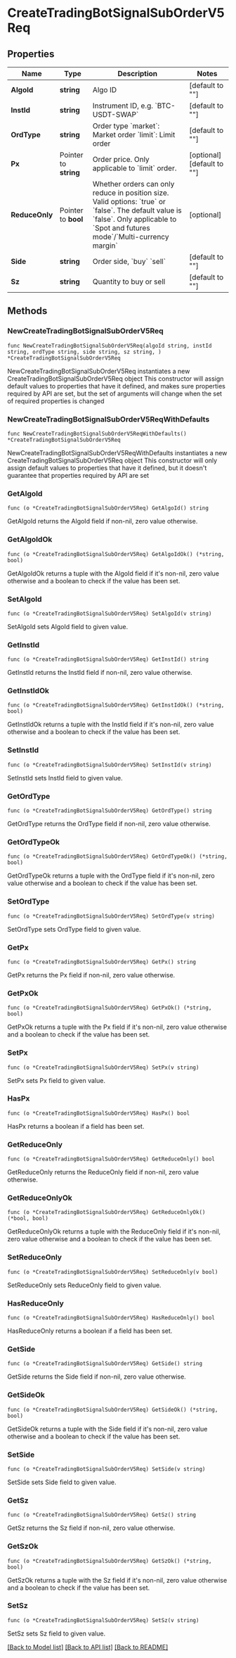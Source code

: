 # CreateTradingBotSignalSubOrderV5Req

## Properties

Name | Type | Description | Notes
------------ | ------------- | ------------- | -------------
**AlgoId** | **string** | Algo ID | [default to ""]
**InstId** | **string** | Instrument ID, e.g. &#x60;BTC-USDT-SWAP&#x60; | [default to ""]
**OrdType** | **string** | Order type   &#x60;market&#x60;: Market order   &#x60;limit&#x60;: Limit order | [default to ""]
**Px** | Pointer to **string** | Order price. Only applicable to &#x60;limit&#x60; order. | [optional] [default to ""]
**ReduceOnly** | Pointer to **bool** | Whether orders can only reduce in position size.   Valid options: &#x60;true&#x60; or &#x60;false&#x60;. The default value is &#x60;false&#x60;.   Only applicable to &#x60;Spot and futures mode&#x60;/&#x60;Multi-currency margin&#x60; | [optional] 
**Side** | **string** | Order side, &#x60;buy&#x60; &#x60;sell&#x60; | [default to ""]
**Sz** | **string** | Quantity to buy or sell | [default to ""]

## Methods

### NewCreateTradingBotSignalSubOrderV5Req

`func NewCreateTradingBotSignalSubOrderV5Req(algoId string, instId string, ordType string, side string, sz string, ) *CreateTradingBotSignalSubOrderV5Req`

NewCreateTradingBotSignalSubOrderV5Req instantiates a new CreateTradingBotSignalSubOrderV5Req object
This constructor will assign default values to properties that have it defined,
and makes sure properties required by API are set, but the set of arguments
will change when the set of required properties is changed

### NewCreateTradingBotSignalSubOrderV5ReqWithDefaults

`func NewCreateTradingBotSignalSubOrderV5ReqWithDefaults() *CreateTradingBotSignalSubOrderV5Req`

NewCreateTradingBotSignalSubOrderV5ReqWithDefaults instantiates a new CreateTradingBotSignalSubOrderV5Req object
This constructor will only assign default values to properties that have it defined,
but it doesn't guarantee that properties required by API are set

### GetAlgoId

`func (o *CreateTradingBotSignalSubOrderV5Req) GetAlgoId() string`

GetAlgoId returns the AlgoId field if non-nil, zero value otherwise.

### GetAlgoIdOk

`func (o *CreateTradingBotSignalSubOrderV5Req) GetAlgoIdOk() (*string, bool)`

GetAlgoIdOk returns a tuple with the AlgoId field if it's non-nil, zero value otherwise
and a boolean to check if the value has been set.

### SetAlgoId

`func (o *CreateTradingBotSignalSubOrderV5Req) SetAlgoId(v string)`

SetAlgoId sets AlgoId field to given value.


### GetInstId

`func (o *CreateTradingBotSignalSubOrderV5Req) GetInstId() string`

GetInstId returns the InstId field if non-nil, zero value otherwise.

### GetInstIdOk

`func (o *CreateTradingBotSignalSubOrderV5Req) GetInstIdOk() (*string, bool)`

GetInstIdOk returns a tuple with the InstId field if it's non-nil, zero value otherwise
and a boolean to check if the value has been set.

### SetInstId

`func (o *CreateTradingBotSignalSubOrderV5Req) SetInstId(v string)`

SetInstId sets InstId field to given value.


### GetOrdType

`func (o *CreateTradingBotSignalSubOrderV5Req) GetOrdType() string`

GetOrdType returns the OrdType field if non-nil, zero value otherwise.

### GetOrdTypeOk

`func (o *CreateTradingBotSignalSubOrderV5Req) GetOrdTypeOk() (*string, bool)`

GetOrdTypeOk returns a tuple with the OrdType field if it's non-nil, zero value otherwise
and a boolean to check if the value has been set.

### SetOrdType

`func (o *CreateTradingBotSignalSubOrderV5Req) SetOrdType(v string)`

SetOrdType sets OrdType field to given value.


### GetPx

`func (o *CreateTradingBotSignalSubOrderV5Req) GetPx() string`

GetPx returns the Px field if non-nil, zero value otherwise.

### GetPxOk

`func (o *CreateTradingBotSignalSubOrderV5Req) GetPxOk() (*string, bool)`

GetPxOk returns a tuple with the Px field if it's non-nil, zero value otherwise
and a boolean to check if the value has been set.

### SetPx

`func (o *CreateTradingBotSignalSubOrderV5Req) SetPx(v string)`

SetPx sets Px field to given value.

### HasPx

`func (o *CreateTradingBotSignalSubOrderV5Req) HasPx() bool`

HasPx returns a boolean if a field has been set.

### GetReduceOnly

`func (o *CreateTradingBotSignalSubOrderV5Req) GetReduceOnly() bool`

GetReduceOnly returns the ReduceOnly field if non-nil, zero value otherwise.

### GetReduceOnlyOk

`func (o *CreateTradingBotSignalSubOrderV5Req) GetReduceOnlyOk() (*bool, bool)`

GetReduceOnlyOk returns a tuple with the ReduceOnly field if it's non-nil, zero value otherwise
and a boolean to check if the value has been set.

### SetReduceOnly

`func (o *CreateTradingBotSignalSubOrderV5Req) SetReduceOnly(v bool)`

SetReduceOnly sets ReduceOnly field to given value.

### HasReduceOnly

`func (o *CreateTradingBotSignalSubOrderV5Req) HasReduceOnly() bool`

HasReduceOnly returns a boolean if a field has been set.

### GetSide

`func (o *CreateTradingBotSignalSubOrderV5Req) GetSide() string`

GetSide returns the Side field if non-nil, zero value otherwise.

### GetSideOk

`func (o *CreateTradingBotSignalSubOrderV5Req) GetSideOk() (*string, bool)`

GetSideOk returns a tuple with the Side field if it's non-nil, zero value otherwise
and a boolean to check if the value has been set.

### SetSide

`func (o *CreateTradingBotSignalSubOrderV5Req) SetSide(v string)`

SetSide sets Side field to given value.


### GetSz

`func (o *CreateTradingBotSignalSubOrderV5Req) GetSz() string`

GetSz returns the Sz field if non-nil, zero value otherwise.

### GetSzOk

`func (o *CreateTradingBotSignalSubOrderV5Req) GetSzOk() (*string, bool)`

GetSzOk returns a tuple with the Sz field if it's non-nil, zero value otherwise
and a boolean to check if the value has been set.

### SetSz

`func (o *CreateTradingBotSignalSubOrderV5Req) SetSz(v string)`

SetSz sets Sz field to given value.



[[Back to Model list]](../README.md#documentation-for-models) [[Back to API list]](../README.md#documentation-for-api-endpoints) [[Back to README]](../README.md)


